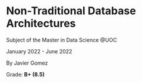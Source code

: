 # Non-Traditional Database Architectures
Subject of the Master in Data Science @UOC

January 2022 - June 2022

By Javier Gomez

Grade: **B+ (8.5)**
